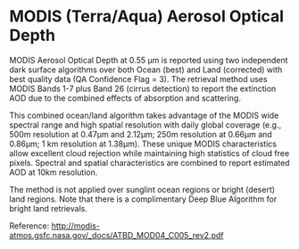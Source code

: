 # MODIS (Terra/Aqua) Aerosol Optical Depth

MODIS Aerosol Optical Depth at 0.55 µm is reported using two independent dark surface algorithms over both Ocean (best) and Land (corrected) with best quality data (QA Confidence Flag = 3). The retrieval method uses MODIS Bands 1-7 plus Band 26 (cirrus detection) to report the extinction AOD due to the combined effects of absorption and scattering. 

This combined ocean/land algorithm takes advantage of the MODIS wide spectral range and high spatial resolution with daily global coverage (e.g., 500m resolution at 0.47μm and 2.12μm; 250m resolution at 0.66μm and 0.86μm; 1 km resolution at 1.38μm). These unique MODIS characteristics allow excellent cloud rejection while maintaining high statistics of cloud free pixels. Spectral and spatial characteristics are combined to report estimated AOD at 10km resolution. 

The method is not applied over sunglint ocean regions or bright (desert) land regions. Note that there is a complimentary Deep Blue Algorithm for bright land retrievals.

Reference: http://modis-atmos.gsfc.nasa.gov/_docs/ATBD_MOD04_C005_rev2.pdf
